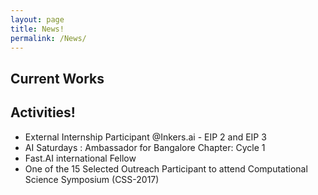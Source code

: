 ```yaml
---
layout: page
title: News!
permalink: /News/
---
```


## Current Works



## Activities!

- External Internship Participant @Inkers.ai - EIP 2 and EIP 3
- AI Saturdays : Ambassador for Bangalore Chapter: Cycle 1
- Fast.AI international Fellow
- One of the 15 Selected Outreach Participant to attend Computational Science Symposium (CSS-2017)
